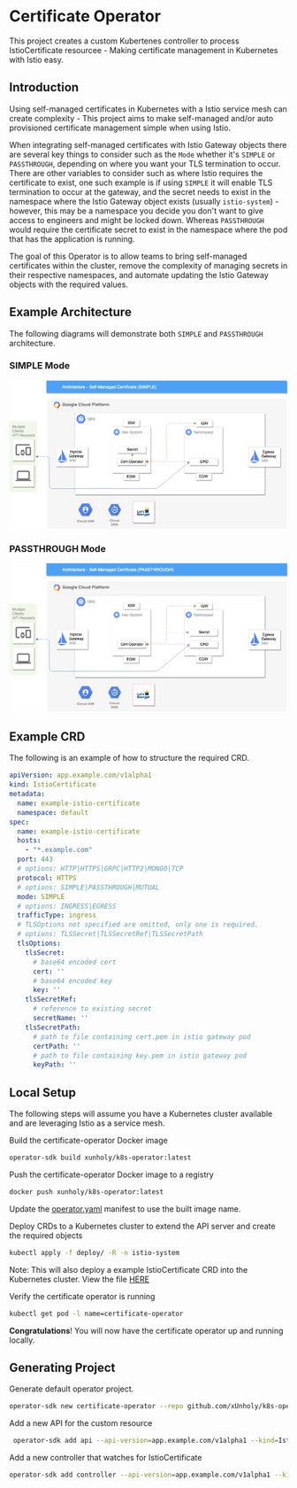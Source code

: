 # Certificate Operator

This project creates a custom Kubertenes controller to process IstioCertificate resourcee - Making certificate management in Kubernetes with Istio easy.

## Introduction

Using self-managed certificates in Kubernetes with a Istio service mesh can create complexity - This project aims to make self-managed and/or auto provisioned certificate management simple when using Istio.

When integrating self-managed certificates with Istio Gateway objects there are several key things to consider such as the `Mode` whether it's `SIMPLE` or `PASSTHROUGH`, depending on where you want your TLS termination to occur. There are other variables to consider such as where Istio requires the certificate to exist, one such example is if using `SIMPLE` it will enable TLS termination to occur at the gateway, and the secret needs to exist in the namespace where the Istio Gateway object exists (usually `istio-system`) - however, this may be a namespace you decide you don't want to give access to engineers and might be locked down. Whereas `PASSTHROUGH` would require the certificate secret to exist in the namespace where the pod that has the application is running.

The goal of this Operator is to allow teams to bring self-managed certificates within the cluster, remove the complexity of managing secrets in their respective namespaces, and automate updating the Istio Gateway objects with the required values.

## Example Architecture

The following diagrams will demonstrate both `SIMPLE` and `PASSTHROUGH` architecture.

### SIMPLE Mode

<img src="./docs/images/architecture-simple.png"/>

### PASSTHROUGH Mode

<img src="./docs/images/architecture-passthrough.png"/>

## Example CRD

The following is an example of how to structure the required CRD.

```yaml
apiVersion: app.example.com/v1alpha1
kind: IstioCertificate
metadata:
  name: example-istio-certificate
  namespace: default
spec:
  name: example-istio-certificate
  hosts:
    - "*.example.com"
  port: 443
  # options: HTTP|HTTPS|GRPC|HTTP2|MONGO|TCP
  protocol: HTTPS
  # options: SIMPLE|PASSTHROUGH|MUTUAL
  mode: SIMPLE
  # options: INGRESS|EGRESS
  trafficType: ingress
  # TLSOptions not specified are omitted, only one is required.
  # options: TLSSecret|TLSSecretRef|TLSSecretPath
  tlsOptions:
    tlsSecret:
      # base64 encoded cert
      cert: ''
      # base64 encoded key
      key: ''
    tlsSecretRef:
      # reference to existing secret
      secretName: ''
    tlsSecretPath:
      # path to file containing cert.pem in istio gateway pod
      certPath: ''
      # path to file containing key.pem in istio gateway pod
      keyPath: ''
```

## Local Setup

The following steps will assume you have a Kubernetes cluster available and are leveraging Istio as a service mesh.

Build the certificate-operator Docker image

```bash
operator-sdk build xunholy/k8s-operator:latest
```

Push the certificate-operator Docker image to a registry

```bash
docker push xunholy/k8s-operator:latest
```

Update the [operator.yaml](certificate-operator/deploy/operator.yaml) manifest to use the built image name.

Deploy CRDs to a Kubernetes cluster to extend the API server and create the required objects

```bash
kubectl apply -f deploy/ -R -n istio-system
```

Note: This will also deploy a example IstioCertificate CRD into the Kubernetes cluster. View the file [HERE](certificate-operator/deploy/crds/app_v1alpha1_istiocertificate_cr.yaml)

Verify the certificate operator is running

```bash
kubectl get pod -l name=certificate-operator
```

**Congratulations**! You will now have the certificate operator up and running locally.

## Generating Project

Generate default operator project.

```bash
operator-sdk new certificate-operator --repo github.com/xUnholy/k8s-operator
```

Add a new API for the custom resource

```bash
 operator-sdk add api --api-version=app.example.com/v1alpha1 --kind=IstioCertificate
```

Add a new controller that watches for IstioCertificate

```bash
operator-sdk add controller --api-version=app.example.com/v1alpha1 --kind=IstioCertificate
```
